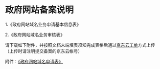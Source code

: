 # 政府网站备案说明

1.《政府网站域名业务申请基本信息表》

2.《政府网站域名业务审核表》

请下载如下附件，并按照文档末端填表须知完成表格后通过[京东云工单](https://ticket.jdcloud.com/myorder/submit)方式上传（上传时请注明提交备案的京东云帐号）

附件：[《政府网站域名申请表》](https://badownload.s3.cn-north-1.jdcloud-oss.com/zhengfuyumingshenqingbiao/zhengfuyumingbiao.docx)
